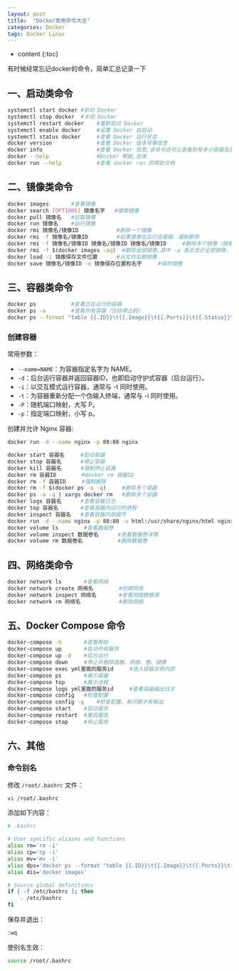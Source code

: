 ```yaml
---
layout: post
title:  "Docker常用命令大全"
categories: Docker
tags: Docker Linux
---
```


* content
{:toc}

有时候经常忘记docker的命令，简单汇总记录一下







## 一、启动类命令

```bash
systemctl start docker #启动 Docker
systemctl stop docker  #关闭 Docker
systemctl restart docker    #重新启动 Docker
systemctl enable docker     #设置 Docker 自启动
systemctl status docker     #查看 Docker 运行状态
docker version              #查看 Docker 版本号等信息
docker info                 #查看 Docker 信息,该命令还可以查看到有多少容器及其状态和镜像的信息
docker --help               #Docker 帮助,总体
docker run --help           #查看 docker run 的帮助文档
```

## 二、镜像类命令

```bash
docker images       #查看镜像
docker search [OPTIONS] 镜像名字   #搜索镜像
docker pull 镜像名   #拉取镜像
docker run 镜像名    #运行镜像
docker rmi 镜像名/镜像ID            #删除一个镜像
docker rmi -f 镜像名/镜像ID         #如果镜像在运行会报错，强制删除
docker rmi -f 镜像名/镜像ID 镜像名/镜像ID 镜像名/镜像ID     #删除多个镜像（镜像ID或镜像名用空格隔开）
docker rmi -f $(docker images -aq)  #删除全部镜像,其中 -a 表示显示全部镜像，-q 表示只显示镜像ID
docker load -i 镜像保存文件位置      #从文件加载镜像
docker save 镜像名/镜像ID -o 镜像保存位置和名字     #保存镜像
```

## 三、容器类命令

```bash
docker ps           #查看正在运行的容器
docker ps -a        #查看所有容器（包括停止的）
docker ps --format "table {{.ID}}\t{{.Image}}\t{{.Ports}}\t{{.Status}}\t{{.Names}}"     #加格式化方式访问，格式会更加清爽
```

### 创建容器

常用参数：          
* `--name=NAME`：为容器指定名字为 NAME。
* `-d`：后台运行容器并返回容器ID，也即启动守护式容器（后台运行）。
* `-i`：以交互模式运行容器，通常与 -t 同时使用。
* `-t`：为容器重新分配一个伪输入终端，通常与 -i 同时使用。
* `-P`：随机端口映射，大写 P。
* `-p`：指定端口映射，小写 p。

创建并允许 Nginx 容器:

```bash
docker run -d --name nginx -p 80:80 nginx
```


```bash
docker start 容器名     #启动容器
docker stop 容器名      #停止容器
docker kill 容器名      #强制停止容器
docker rm 容器ID        #docker rm 容器ID
docker rm -f 容器ID     #强制删除
docker rm -f $(docker ps -a -q)     #删除多个容器
docker ps -a -q | xargs docker rm   #删除多个容器
docker logs 容器名      #查看容器日志
docker top 容器名       #查看容器内运行的进程
docker inspect 容器名   #查看容器内部细节
docker run -d --name nginx -p 80:80 -v html:/usr/share/nginx/html nginx     #创建容器数据卷挂载
docker volume ls        #查看数据卷
docker volume inspect 数据卷名      #查看数据卷详情
docker volume rm 数据卷名           #删除数据卷
```

## 四、网络类命令

```bash
docker network ls       #查看网络
docker network create 网络名        #创建网络
docker network inspect 网络名       #查看网络数据源
docker network rm 网络名            #删除网络
```

## 五、Docker Compose 命令

```bash
docker-compose -h       #查看帮助
docker-compose up       #启动所有服务
docker-compose up -d    #后台运行
docker-compose down     #停止并删除容器、网络、卷、镜像
docker-compose exec yml里面的服务id     #进入容器实例内部
docker-compose ps       #展示容器
docker-compose top      #展示进程
docker-compose logs yml里面的服务id     #查看容器输出日志
docker-compose config   #检查配置
docker-compose config -q    #检查配置，有问题才有输出
docker-compose start    #启动服务
docker-compose restart  #重启服务
docker-compose stop     #停止服务
```

## 六、其他

### 命令别名

修改 `/root/.bashrc` 文件：

```bash
vi /root/.bashrc
```

添加如下内容：

```bash
# .bashrc

# User specific aliases and functions
alias rm='rm -i'
alias cp='cp -i'
alias mv='mv -i'
alias dps='docker ps --format "table {{.ID}}\t{{.Image}}\t{{.Ports}}\t{{.Status}}\t{{.Names}}"'
alias dis='docker images'

# Source global definitions
if [ -f /etc/bashrc ]; then
    . /etc/bashrc
fi
```

保存并退出：

```bash
:wq
```

使别名生效：

```bash
source /root/.bashrc
```

